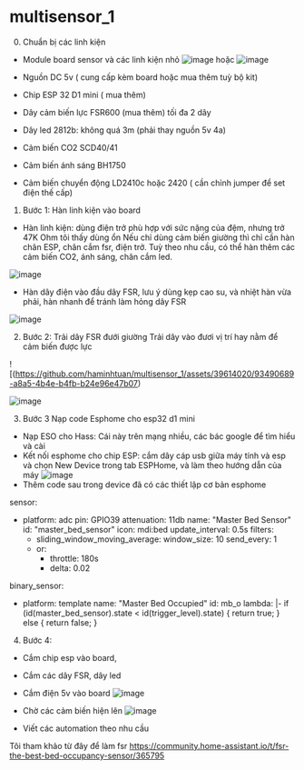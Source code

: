 # multisensor_1

0. Chuẩn bị các linh kiện
- Module board sensor và các linh kiện nhỏ
![image](https://github.com/haminhtuan/multisensor_1/assets/39614020/37bd3b80-266f-4990-89a8-85c0686112c5)
hoặc
![image](https://github.com/haminhtuan/multisensor_1/assets/39614020/a82652c0-50b3-4c1c-8205-a2c328048b74)

- Nguồn DC 5v ( cung cấp kèm board hoặc mua thêm tuỳ bộ kit)
- Chip ESP 32 D1 mini ( mua thêm)
- Dây cảm biến lực FSR600 (mua thêm) tối đa 2 dây
- Dây led 2812b:  không quá 3m (phải thay nguồn 5v 4a)
- Cảm biến CO2 SCD40/41
- Cảm biến ánh sáng BH1750
- Cảm biến chuyển động LD2410c hoặc 2420 ( cần chỉnh jumper để set điện thế cấp)

1. Bước 1: Hàn linh kiện vào board

+ Hàn linh kiện: dùng điện trở phù hợp với sức nặng của đệm, nhưng trở 47K Ohm tôi thấy dùng ổn
Nếu chỉ dùng cảm biến giường thì chỉ cần hàn chân ESP, chân cắm fsr, điện trở. Tuỳ theo nhu cầu, có thể hàn thêm các cảm biến CO2, ánh sáng, chân cắm led.

![image](https://github.com/haminhtuan/multisensor_1/assets/39614020/92f9f0cf-266a-416d-ab1a-b89695d606be)

+ Hàn dây điện vào đầu dây FSR, lưu ý dùng kẹp cao su, và nhiệt hàn vừa phải, hàn nhanh để tránh làm hỏng dây FSR

![image](https://github.com/haminhtuan/multisensor_1/assets/39614020/d3a9b425-3b7b-43df-960f-19bc2ae48583)


2. Bước 2: Trải dây FSR đưới giường
Trải dây vào đươi vị trí hay nằm để cảm biến được lực

![(https://github.com/haminhtuan/multisensor_1/assets/39614020/93490689-a8a5-4b4e-b4fb-b24e96e47b07)

![image](https://github.com/haminhtuan/multisensor_1/assets/39614020/b11c2e57-725e-41ef-a3e5-aaeaea724490)


3. Bước 3 Nạp code Esphome cho esp32 d1 mini

- Nạp ESO cho Hass: Cái này trên mạng nhiều, các bác google để tìm hiểu và cài
- Kết nối esphome cho chip ESP: cắm dây cáp usb giữa máy tính và esp và chọn New Device trong tab ESPHome, và làm theo hướng dẫn của máy
![image](https://github.com/haminhtuan/multisensor_1/assets/39614020/bb05229d-b2b8-4ca8-9236-90cb65f3ed95)
- Thêm code sau trong device đã có các thiết lập cơ bản esphome

sensor:
  - platform: adc
    pin: GPIO39
    attenuation: 11db
    name: "Master Bed Sensor"
    id: "master_bed_sensor"
    icon: mdi:bed
    update_interval: 0.5s
    filters:
      - sliding_window_moving_average:
          window_size: 10
          send_every: 1
      - or:
          - throttle: 180s
          - delta: 0.02


binary_sensor:
  - platform: template
    name: "Master Bed Occupied"
    id: mb_o
    lambda: |-
      if (id(master_bed_sensor).state < id(trigger_level).state) {
        return true;
      } else {
        return false;
      }

4. Bước 4:
- Cắm chip esp vào board,
- Cắm các dây FSR, dây led
- Cắm điện 5v vào board
![image](https://github.com/haminhtuan/multisensor_1/assets/39614020/d8ddbb8e-d101-437b-88b3-d9032c3820aa)
- Chờ các cảm biến hiện lên
![image](https://github.com/haminhtuan/multisensor_1/assets/39614020/df277933-1a47-4671-88d0-b393b2d2038e)

- Viết các automation theo nhu cầu



Tôi tham khảo từ đây để làm fsr https://community.home-assistant.io/t/fsr-the-best-bed-occupancy-sensor/365795
